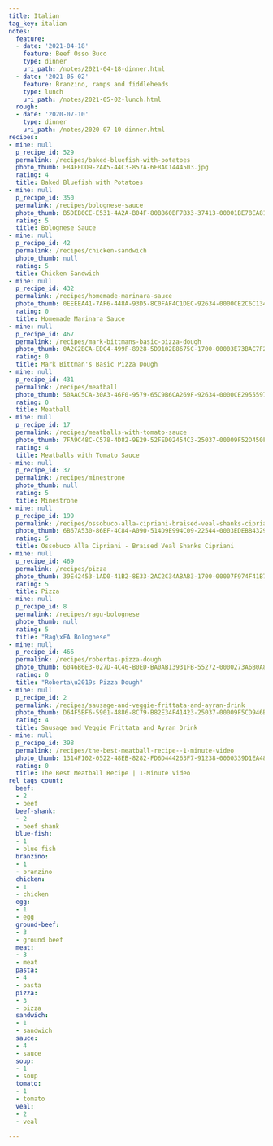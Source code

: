 ```yaml
---
title: Italian
tag_key: italian
notes:
  feature:
  - date: '2021-04-18'
    feature: Beef Osso Buco
    type: dinner
    uri_path: /notes/2021-04-18-dinner.html
  - date: '2021-05-02'
    feature: Branzino, ramps and fiddleheads
    type: lunch
    uri_path: /notes/2021-05-02-lunch.html
  rough:
  - date: '2020-07-10'
    type: dinner
    uri_path: /notes/2020-07-10-dinner.html
recipes:
- mine: null
  p_recipe_id: 529
  permalink: /recipes/baked-bluefish-with-potatoes
  photo_thumb: F84FEDD9-2AA5-44C3-857A-6F8AC1444503.jpg
  rating: 4
  title: Baked Bluefish with Potatoes
- mine: null
  p_recipe_id: 350
  permalink: /recipes/bolognese-sauce
  photo_thumb: B5DEB0CE-E531-4A2A-B04F-80BB60BF7B33-37413-00001BE78EA81623.jpg
  rating: 5
  title: Bolognese Sauce
- mine: null
  p_recipe_id: 42
  permalink: /recipes/chicken-sandwich
  photo_thumb: null
  rating: 5
  title: Chicken Sandwich
- mine: null
  p_recipe_id: 432
  permalink: /recipes/homemade-marinara-sauce
  photo_thumb: 0EEEEA41-7AF6-448A-93D5-8C0FAF4C1DEC-92634-0000CE2C6C134343.jpg
  rating: 0
  title: Homemade Marinara Sauce
- mine: null
  p_recipe_id: 467
  permalink: /recipes/mark-bittmans-basic-pizza-dough
  photo_thumb: 0A2C2BCA-EDC4-499F-8928-5D9102E8675C-1700-00003E73BAC7F29F.jpg
  rating: 0
  title: Mark Bittman's Basic Pizza Dough
- mine: null
  p_recipe_id: 431
  permalink: /recipes/meatball
  photo_thumb: 50AAC5CA-30A3-46F0-9579-65C9B6CA269F-92634-0000CE29555976E5.jpg
  rating: 0
  title: Meatball
- mine: null
  p_recipe_id: 17
  permalink: /recipes/meatballs-with-tomato-sauce
  photo_thumb: 7FA9C48C-C578-4D82-9E29-52FED02454C3-25037-00009F52D450FA19.jpg
  rating: 4
  title: Meatballs with Tomato Sauce
- mine: null
  p_recipe_id: 37
  permalink: /recipes/minestrone
  photo_thumb: null
  rating: 5
  title: Minestrone
- mine: null
  p_recipe_id: 199
  permalink: /recipes/ossobuco-alla-cipriani-braised-veal-shanks-cipriani
  photo_thumb: 6B67A530-86EF-4C84-A090-514D9E994C09-22544-0003EDEBB4329E41.jpg
  rating: 5
  title: Ossobuco Alla Cipriani - Braised Veal Shanks Cipriani
- mine: null
  p_recipe_id: 469
  permalink: /recipes/pizza
  photo_thumb: 39E42453-1AD0-41B2-8E33-2AC2C34ABAB3-1700-00007F974F41B7B9.jpg
  rating: 5
  title: Pizza
- mine: null
  p_recipe_id: 8
  permalink: /recipes/ragu-bolognese
  photo_thumb: null
  rating: 5
  title: "Rag\xFA Bolognese"
- mine: null
  p_recipe_id: 466
  permalink: /recipes/robertas-pizza-dough
  photo_thumb: 6046B6E3-027D-4C46-B0ED-BA0AB13931FB-55272-0000273A6B0A893C.jpg
  rating: 0
  title: "Roberta\u2019s Pizza Dough"
- mine: null
  p_recipe_id: 2
  permalink: /recipes/sausage-and-veggie-frittata-and-ayran-drink
  photo_thumb: D64F5BF6-5901-4886-8C79-B82E34F41423-25037-00009F5CD946B997.jpg
  rating: 4
  title: Sausage and Veggie Frittata and Ayran Drink
- mine: null
  p_recipe_id: 398
  permalink: /recipes/the-best-meatball-recipe--1-minute-video
  photo_thumb: 1314F102-0522-48EB-8282-FD6D444263F7-91238-0000339D1EA48EF7.jpg
  rating: 0
  title: The Best Meatball Recipe | 1-Minute Video
rel_tags_count:
  beef:
  - 2
  - beef
  beef-shank:
  - 2
  - beef shank
  blue-fish:
  - 1
  - blue fish
  branzino:
  - 1
  - branzino
  chicken:
  - 1
  - chicken
  egg:
  - 1
  - egg
  ground-beef:
  - 3
  - ground beef
  meat:
  - 3
  - meat
  pasta:
  - 4
  - pasta
  pizza:
  - 3
  - pizza
  sandwich:
  - 1
  - sandwich
  sauce:
  - 4
  - sauce
  soup:
  - 1
  - soup
  tomato:
  - 1
  - tomato
  veal:
  - 2
  - veal

---
```

